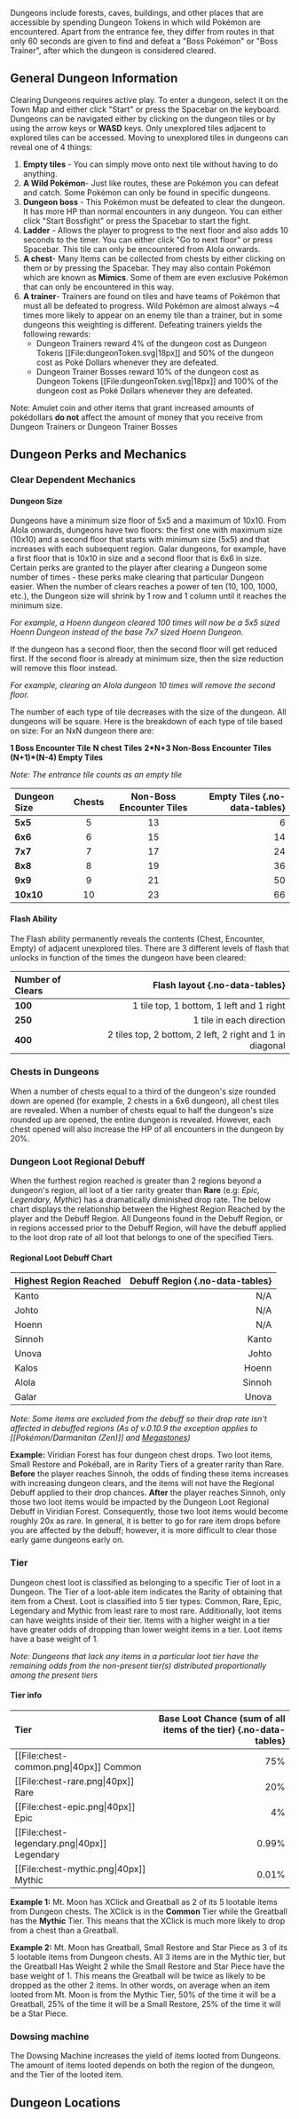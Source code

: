 Dungeons include forests, caves, buildings, and other places that are accessible by spending Dungeon Tokens in which wild Pokémon are encountered. Apart from the entrance fee, they differ from routes in that only 60 seconds are given to find and defeat a "Boss Pokémon" or "Boss Trainer", after which the dungeon is considered cleared.

## General Dungeon Information
Clearing Dungeons requires active play. To enter a dungeon, select it on the Town Map and either click "Start" or press the Spacebar on the keyboard. Dungeons can be navigated either by clicking on the dungeon tiles or by using the arrow keys or **WASD** keys. Only unexplored tiles adjacent to explored tiles can be accessed. Moving to unexplored tiles in dungeons can reveal one of 4 things:

1. **Empty tiles** - You can simply move onto next tile without having to do anything.
2. **A Wild Pokémon**- Just like routes, these are Pokémon you can defeat and catch. Some Pokémon can only be found in specific dungeons.
3. **Dungeon boss** - This Pokémon must be defeated to clear the dungeon. It has more HP than normal encounters in any dungeon. You can either click "Start Bossfight" or press the Spacebar to start the fight.
4. **Ladder** - Allows the player to progress to the next floor and also adds 10 seconds to the timer. You can either click "Go to next floor" or press Spacebar. This tile can only be encountered from Alola onwards.
5. **A chest**- Many Items can be collected from chests by either clicking on them or by pressing the Spacebar. They may also contain Pokémon which are known as **Mimics**. Some of them are even exclusive Pokémon that can only be encountered in this way.
6. **A trainer**- Trainers are found on tiles and have teams of Pokémon that must all be defeated to progress. Wild Pokémon are almost always ~4 times more likely to appear on an enemy tile than a trainer, but in some dungeons this weighting is different. Defeating trainers yields the following rewards:
	- Dungeon Trainers reward 4% of the dungeon cost as Dungeon Tokens [[File:dungeonToken.svg|18px]] and 50% of the dungeon cost as Poké Dollars whenever they are defeated.
	- Dungeon Trainer Bosses reward 10% of the dungeon cost as Dungeon Tokens [[File:dungeonToken.svg|18px]]  and 100% of the dungeon cost as Poké Dollars whenever they are defeated.

Note: Amulet coin and other items that grant increased amounts of pokédollars **do not** affect the amount of money that you receive from Dungeon Trainers or Dungeon Trainer Bosses

## Dungeon Perks and Mechanics

### Clear Dependent Mechanics
#### Dungeon Size

Dungeons have a minimum size floor of 5x5 and a maximum of 10x10. From Alola onwards, dungeons have two floors: the first one with maximum size (10x10) and a second floor that starts with minimum size (5x5) and that increases with each subsequent region. Galar dungeons, for example, have a first floor that is 10x10 in size and a second floor that is 6x6 in size.
Certain perks are granted to the player after clearing a Dungeon some number of times - these perks make clearing that particular Dungeon easier. When the number of clears reaches a power of ten (10, 100, 1000, etc.), the Dungeon size will shrink by 1 row and 1 column until it reaches the minimum size.

 *For example, a Hoenn dungeon cleared 100 times will now be a 5x5 sized Hoenn Dungeon instead of the base 7x7 sized Hoenn Dungeon.*

 If the dungeon has a second floor, then the second floor will get reduced first. If the second floor is already at minimum size, then the size reduction will remove this floor instead.

 *For example, clearing an Alola dungeon 10 times will remove the second floor.*

 The number of each type of tile decreases with the size of the dungeon. All dungeons will be square. Here is the breakdown of each type of tile based on size: For an NxN dungeon there are:

 **1 Boss Encounter Tile**
**N chest Tiles**
**2\*N+3 Non-Boss Encounter Tiles**
**(N+1)\*(N-4) Empty Tiles**

*Note: The entrance tile counts as an empty tile*

Dungeon Size | Chests | Non-Boss Encounter Tiles | Empty Tiles {.no-data-tables}
:--- | :---: | :---: | ---:
**5x5** | 5 | 13 | 6
**6x6** | 6 | 15 | 14
**7x7** | 7 | 17 | 24
**8x8** | 8 | 19 | 36
**9x9** | 9 | 21 | 50
**10x10** | 10 | 23 | 66

#### Flash Ability

The Flash ability permanently reveals the contents (Chest, Encounter, Empty) of adjacent unexplored tiles.
There are 3 different levels of flash that unlocks in function of the times the dungeon have been cleared:


Number of Clears | Flash layout {.no-data-tables}
:--- | ---:
**100** | 1 tile top, 1 bottom, 1 left and 1 right
**250** | 1 tile in each direction
**400** | 2 tiles top, 2 bottom, 2 left, 2 right and 1 in diagonal



### Chests in Dungeons

When a number of chests equal to a third of the dungeon's size rounded down are opened (for example, 2 chests in a 6x6 dungeon), all chest tiles are revealed. When a number of chests equal to half the dungeon's size rounded up are opened, the entire dungeon is revealed. However, each chest opened will also increase the HP of all encounters in the dungeon by 20%.

### Dungeon Loot Regional Debuff

When the furthest region reached is greater than 2 regions beyond a dungeon's region, all loot of a tier rarity greater than **Rare** (e.g: *Epic, Legendary, Mythic*) has a dramatically diminished drop rate. The below chart displays the relationship between the Highest Region Reached by the player and the Debuff Region. All Dungeons found in the Debuff Region, or in regions accessed prior to the Debuff Region, will have the debuff applied to the loot drop rate of all loot that belongs to one of the specified Tiers.

#### Regional Loot Debuff Chart
Highest Region Reached	| Debuff Region {.no-data-tables}
:--- | ---:
Kanto | N/A
Johto | N/A
Hoenn | N/A
Sinnoh | Kanto
Unova | Johto
Kalos | Hoenn
Alola | Sinnoh
Galar | Unova

*Note: Some items are excluded from the debuff so their drop rate isn't affected in debuffed regions (As of v.0.10.9 the exception applies to [[Pokémon/Darmanitan (Zen)]] and [Megastones](#!Mega_Pokémon/))*

**Example:** Viridian Forest has four dungeon chest drops. Two loot items, Small Restore and Pokéball, are in Rarity Tiers of a greater rarity than Rare. **Before** the player reaches Sinnoh, the odds of finding these items increases with increasing dungeon clears, and the items will not have the Regional Debuff applied to their drop chances.
**After** the player reaches Sinnoh, only those two loot items would be impacted by the Dungeon Loot Regional Debuff in Viridian Forest. Consequently, those two loot items would become roughly 20x as rare. In general, it is better to go for rare item drops before you are affected by the debuff; however, it is more difficult to clear those early game dungeons early on.

### Tier

Dungeon chest loot is classified as belonging to a specific Tier of loot in a Dungeon. The Tier of a loot-able item indicates the Rarity of obtaining that item from a Chest.
Loot is classified into 5 tier types: Common, Rare, Epic, Legendary and Mythic from least rare to most rare.
Additionally, loot items can have weights inside of their tier. Items with a higher weight in a tier have greater odds of dropping than lower weight items in a tier. Loot items have a base weight of 1.

*Note: Dungeons that lack any items in a particular loot tier have the remaining odds from the non-present tier(s) distributed proportionally among the present tiers*

#### Tier info
Tier | Base Loot Chance (sum of all items of the tier) {.no-data-tables}
:--- | ---:
[[File:chest-common.png\|40px]] Common | 75%
[[File:chest-rare.png\|40px]] Rare | 20%
[[File:chest-epic.png\|40px]] Epic | 4%
[[File:chest-legendary.png\|40px]] Legendary | 0.99%
[[File:chest-mythic.png\|40px]] Mythic | 0.01%

**Example 1:** Mt. Moon has XClick and Greatball as 2 of its 5 lootable items from Dungeon chests. The XClick is in the **Common** Tier while the Greatball has the **Mythic** Tier. This means that the XClick is much more likely to drop from a chest than a Greatball.

**Example 2:** Mt. Moon has Greatball, Small Restore and Star Piece as 3 of its 5 lootable items from Dungeon chests. All 3 items are in the Mythic tier, but the Greatball Has Weight 2 while the Small Restore and Star Piece have the base weight of 1. This means the Greatball will be twice as likely to be dropped as the other 2 items. In other words, on average when an item looted from Mt. Moon is from the Mythic Tier, 50% of the time it will be a Greatball, 25% of the time it will be a Small Restore, 25% of the time it will be a Star Piece.

### Dowsing machine

The Dowsing Machine increases the yield of items looted from Dungeons. The amount of items looted depends on both the region of the dungeon, and the Tier of the looted item.

## Dungeon Locations
